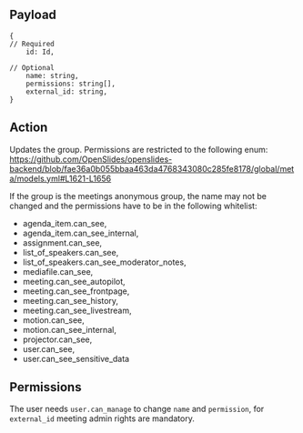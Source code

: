## Payload
```
{
// Required
    id: Id,

// Optional
    name: string,
    permissions: string[],
    external_id: string,
}
```

## Action
Updates the group. Permissions are restricted to the following enum: https://github.com/OpenSlides/openslides-backend/blob/fae36a0b055bbaa463da4768343080c285fe8178/global/meta/models.yml#L1621-L1656

If the group is the meetings anonymous group, the name may not be changed and the permissions have to be in the following whitelist:
- agenda_item.can_see,
- agenda_item.can_see_internal,
- assignment.can_see,
- list_of_speakers.can_see,
- list_of_speakers.can_see_moderator_notes,
- mediafile.can_see,
- meeting.can_see_autopilot,
- meeting.can_see_frontpage,
- meeting.can_see_history,
- meeting.can_see_livestream,
- motion.can_see,
- motion.can_see_internal,
- projector.can_see,
- user.can_see,
- user.can_see_sensitive_data

## Permissions
The user needs `user.can_manage` to change `name` and `permission`, for `external_id` meeting admin rights are mandatory.
